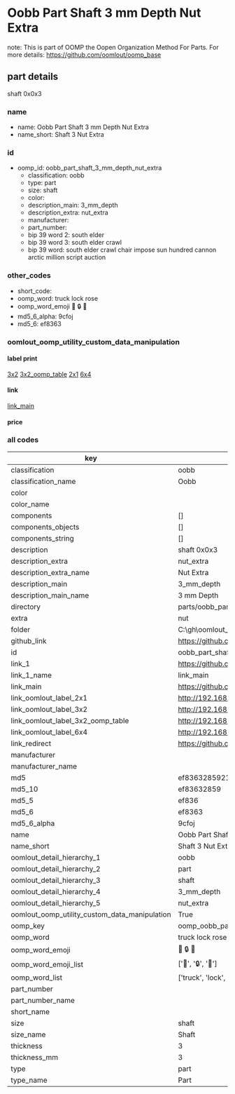 # Oobb Part Shaft 3 mm Depth Nut Extra  

note: This is part of OOMP the Oopen Organization Method For Parts. For more details: https://github.com/oomlout/oomp_base

##  part details
  



shaft 0x0x3



### name
* name: Oobb Part Shaft 3 mm Depth Nut Extra
* name_short: Shaft 3 Nut Extra
### id
* oomp_id: oobb_part_shaft_3_mm_depth_nut_extra
  * classification: oobb
  * type: part
  * size: shaft
  * color: 
  * description_main: 3_mm_depth
  * description_extra: nut_extra
  * manufacturer: 
  * part_number: 
  * bip 39 word 2: south elder
  * bip 39 word 3: south elder crawl
  * bip 39 word: south elder crawl chair impose sun hundred cannon arctic million script auction

### other_codes
* short_code: 
* oomp_word: truck lock rose
* oomp_word_emoji :truck: :lock: :rose:
* md5_6_alpha: 9cfoj
* md5_6: ef8363






### oomlout_oomp_utility_custom_data_manipulation
#### label print
[3x2](http://192.168.1.245:1112/?label=oomp%209cfoj)
[3x2_oomp_table](http://192.168.1.108:1112/?label=oomp%209cfoj)
[2x1](http://192.168.1.242:1112/?label=oomp%209cfoj)
[6x4](http://192.168.1.55:1112/?label=oomp%209cfoj)    

#### link

[link_main](https://github.com/oomlout/oomlout_oobb_version_4_generated_parts/tree/main/navigation_oomp/oobb/part/shaft/3_mm_depth/nut_extra/part)                              

#### price







### all codes 
| key | value |  
| --- | --- |  
| classification | oobb |  
| classification_name | Oobb |  
| color |  |  
| color_name |  |  
| components | [] |  
| components_objects | [] |  
| components_string | [] |  
| description | shaft 0x0x3 |  
| description_extra | nut_extra |  
| description_extra_name | Nut Extra |  
| description_main | 3_mm_depth |  
| description_main_name | 3 mm Depth |  
| directory | parts/oobb_part_shaft_3_mm_depth_nut_extra |  
| extra | nut |  
| folder | C:\gh\oomlout_oobb_version_4_generated_parts\parts\oobb_part_shaft_3_mm_depth_nut_extra |  
| github_link | https://github.com/oomlout/oomlout_oomp_part_src/tree/main/parts/oobb_part_shaft_3_mm_depth_nut_extra |  
| id | oobb_part_shaft_3_mm_depth_nut_extra |  
| link_1 | https://github.com/oomlout/oomlout_oobb_version_4_generated_parts/tree/main/navigation_oomp/oobb/part/shaft/3_mm_depth/nut_extra/part |  
| link_1_name | link_main |  
| link_main | https://github.com/oomlout/oomlout_oobb_version_4_generated_parts/tree/main/navigation_oomp/oobb/part/shaft/3_mm_depth/nut_extra/part |  
| link_oomlout_label_2x1 | http://192.168.1.242:1112/?label=oomp%209cfoj |  
| link_oomlout_label_3x2 | http://192.168.1.245:1112/?label=oomp%209cfoj |  
| link_oomlout_label_3x2_oomp_table | http://192.168.1.108:1112/?label=oomp%209cfoj |  
| link_oomlout_label_6x4 | http://192.168.1.55:1112/?label=oomp%209cfoj |  
| link_redirect | https://github.com/oomlout/oomlout_oobb_version_4_generated_parts/tree/main/parts/oobb_shaft_03_ex_nut |  
| manufacturer |  |  
| manufacturer_name |  |  
| md5 | ef83632859216de76538f25c6551d681 |  
| md5_10 | ef83632859 |  
| md5_5 | ef836 |  
| md5_6 | ef8363 |  
| md5_6_alpha | 9cfoj |  
| name | Oobb Part Shaft 3 mm Depth Nut Extra |  
| name_short | Shaft 3 Nut Extra |  
| oomlout_detail_hierarchy_1 | oobb |  
| oomlout_detail_hierarchy_2 | part |  
| oomlout_detail_hierarchy_3 | shaft |  
| oomlout_detail_hierarchy_4 | 3_mm_depth |  
| oomlout_detail_hierarchy_5 | nut_extra |  
| oomlout_oomp_utility_custom_data_manipulation | True |  
| oomp_key | oomp_oobb_part_shaft_3_mm_depth_nut_extra |  
| oomp_word | truck lock rose |  
| oomp_word_emoji | :truck: :lock: :rose: |  
| oomp_word_emoji_list | [':truck:', ':lock:', ':rose:'] |  
| oomp_word_list | ['truck', 'lock', 'rose'] |  
| part_number |  |  
| part_number_name |  |  
| short_name |  |  
| size | shaft |  
| size_name | Shaft |  
| thickness | 3 |  
| thickness_mm | 3 |  
| type | part |  
| type_name | Part |  
